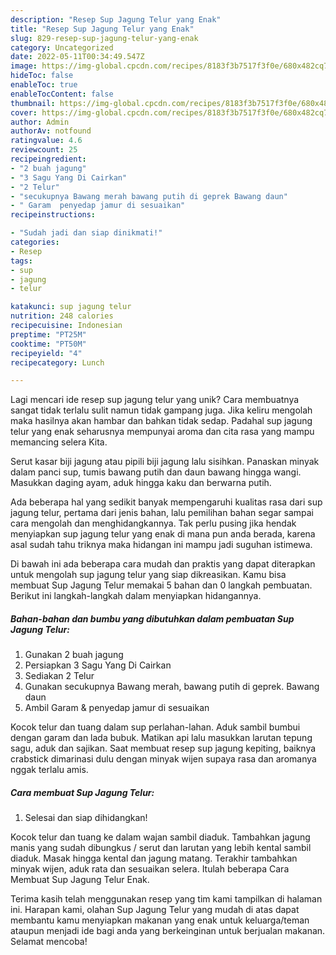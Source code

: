 ```yaml
---
description: "Resep Sup Jagung Telur yang Enak"
title: "Resep Sup Jagung Telur yang Enak"
slug: 829-resep-sup-jagung-telur-yang-enak
category: Uncategorized
date: 2022-05-11T00:34:49.547Z
image: https://img-global.cpcdn.com/recipes/8183f3b7517f3f0e/680x482cq70/sup-jagung-telur-foto-resep-utama.jpg
hideToc: false
enableToc: true
enableTocContent: false
thumbnail: https://img-global.cpcdn.com/recipes/8183f3b7517f3f0e/680x482cq70/sup-jagung-telur-foto-resep-utama.jpg
cover: https://img-global.cpcdn.com/recipes/8183f3b7517f3f0e/680x482cq70/sup-jagung-telur-foto-resep-utama.jpg
author: Admin
authorAv: notfound
ratingvalue: 4.6
reviewcount: 25
recipeingredient:
- "2 buah jagung"
- "3 Sagu Yang Di Cairkan"
- "2 Telur"
- "secukupnya Bawang merah bawang putih di geprek Bawang daun"
- " Garam  penyedap jamur di sesuaikan"
recipeinstructions:

- "Sudah jadi dan siap dinikmati!"
categories:
- Resep
tags:
- sup
- jagung
- telur

katakunci: sup jagung telur 
nutrition: 248 calories
recipecuisine: Indonesian
preptime: "PT25M"
cooktime: "PT50M"
recipeyield: "4"
recipecategory: Lunch

---
```





Lagi mencari ide resep sup jagung telur yang unik? Cara membuatnya sangat tidak terlalu sulit namun tidak gampang juga. Jika keliru mengolah maka hasilnya akan hambar dan bahkan tidak sedap. Padahal sup jagung telur yang enak seharusnya mempunyai aroma dan cita rasa yang mampu memancing selera Kita.





Serut kasar biji jagung atau pipili biji jagung lalu sisihkan. Panaskan minyak dalam panci sup, tumis bawang putih dan daun bawang hingga wangi. Masukkan daging ayam, aduk hingga kaku dan berwarna putih.

Ada beberapa hal yang sedikit banyak mempengaruhi kualitas rasa dari sup jagung telur, pertama dari jenis bahan, lalu pemilihan bahan segar sampai cara mengolah dan menghidangkannya. Tak perlu pusing jika hendak menyiapkan sup jagung telur yang enak di mana pun anda berada, karena asal sudah tahu triknya maka hidangan ini mampu jadi suguhan istimewa.






Di bawah ini ada beberapa cara mudah dan praktis yang dapat diterapkan untuk mengolah sup jagung telur yang siap dikreasikan. Kamu bisa membuat Sup Jagung Telur memakai 5 bahan dan 0 langkah pembuatan. Berikut ini langkah-langkah dalam menyiapkan hidangannya.

<!--inarticleads1-->

##### Bahan-bahan dan bumbu yang dibutuhkan dalam pembuatan Sup Jagung Telur:

1. Gunakan 2 buah jagung
1. Persiapkan 3 Sagu Yang Di Cairkan
1. Sediakan 2 Telur
1. Gunakan secukupnya Bawang merah, bawang putih di geprek. Bawang daun
1. Ambil  Garam &amp; penyedap jamur di sesuaikan


Kocok telur dan tuang dalam sup perlahan-lahan. Aduk sambil bumbui dengan garam dan lada bubuk. Matikan api lalu masukkan larutan tepung sagu, aduk dan sajikan. Saat membuat resep sup jagung kepiting, baiknya crabstick dimarinasi dulu dengan minyak wijen supaya rasa dan aromanya nggak terlalu amis. 

<!--inarticleads2-->

##### Cara membuat Sup Jagung Telur:


1. Selesai dan siap dihidangkan!

Kocok telur dan tuang ke dalam wajan sambil diaduk. Tambahkan jagung manis yang sudah dibungkus / serut dan larutan yang lebih kental sambil diaduk. Masak hingga kental dan jagung matang. Terakhir tambahkan minyak wijen, aduk rata dan sesuaikan selera. Itulah beberapa Cara Membuat Sup Jagung Telur Enak. 

Terima kasih telah menggunakan resep yang tim kami tampilkan di halaman ini. Harapan kami, olahan Sup Jagung Telur yang mudah di atas dapat membantu kamu menyiapkan makanan yang enak untuk keluarga/teman ataupun menjadi ide bagi anda yang berkeinginan untuk berjualan makanan. Selamat mencoba!

